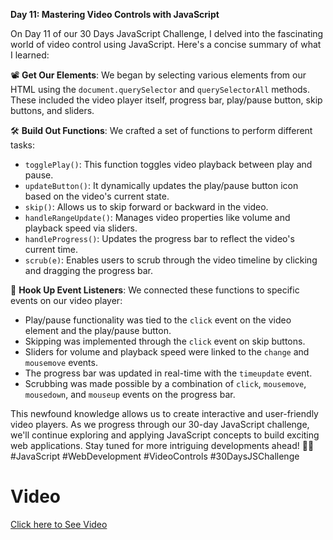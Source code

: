 **Day 11: Mastering Video Controls with JavaScript**

On Day 11 of our 30 Days JavaScript Challenge, I delved into the fascinating world of video control using JavaScript. Here's a concise summary of what I learned:

📽️ **Get Our Elements**: We began by selecting various elements from our HTML using the `document.querySelector` and `querySelectorAll` methods. These included the video player itself, progress bar, play/pause button, skip buttons, and sliders.

🛠️ **Build Out Functions**: We crafted a set of functions to perform different tasks:

- `togglePlay()`: This function toggles video playback between play and pause.
- `updateButton()`: It dynamically updates the play/pause button icon based on the video's current state.
- `skip()`: Allows us to skip forward or backward in the video.
- `handleRangeUpdate()`: Manages video properties like volume and playback speed via sliders.
- `handleProgress()`: Updates the progress bar to reflect the video's current time.
- `scrub(e)`: Enables users to scrub through the video timeline by clicking and dragging the progress bar.

🎉 **Hook Up Event Listeners**: We connected these functions to specific events on our video player:

- Play/pause functionality was tied to the `click` event on the video element and the play/pause button.
- Skipping was implemented through the `click` event on skip buttons.
- Sliders for volume and playback speed were linked to the `change` and `mousemove` events.
- The progress bar was updated in real-time with the `timeupdate` event.
- Scrubbing was made possible by a combination of `click`, `mousemove`, `mousedown`, and `mouseup` events on the progress bar.

This newfound knowledge allows us to create interactive and user-friendly video players. As we progress through our 30-day JavaScript challenge, we'll continue exploring and applying JavaScript concepts to build exciting web applications. Stay tuned for more intriguing developments ahead! 🚀🎥 #JavaScript #WebDevelopment #VideoControls #30DaysJSChallenge

# Video 

<a href ="https://youtu.be/WHm-sicbz0E">Click here to See Video</a>
